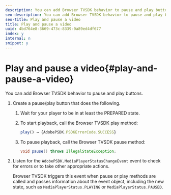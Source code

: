 ```yaml
---
description: You can add Browser TVSDK behavior to pause and play buttons.
seo-description: You can add Browser TVSDK behavior to pause and play buttons.
seo-title: Play and pause a video
title: Play and pause a video
uuid: 4bd764e8-3669-473c-8339-0a89ed4df677
index: y
internal: n
snippet: y
---
```


# Play and pause a video{#play-and-pause-a-video}

You can add Browser TVSDK behavior to pause and play buttons.

1. Create a pause/play button that does the following.
   1. Wait for your player to be in at least the PREPARED state.
   1. To start playback, call the Browser TVSDK play method:

      ```js   
      play() → {AdobePSDK.PSDKErrorCode.SUCCESS}
      ```

   1. To pause playback, call the Browser TVSDK pause method:

      ```java   
      void pause() throws IllegalStateException;
      ```

1. Listen for the `AdobePSDK.MediaPlayerStatusChangeEvent` event to check for errors or to take other appropriate actions.

   Browser TVSDK triggers this event when pause or play methods are called and passes information about the event object, including the new state, such as `MediaPlayerStatus.PLAYING` or `MediaPlayerStatus.PAUSED`. 

